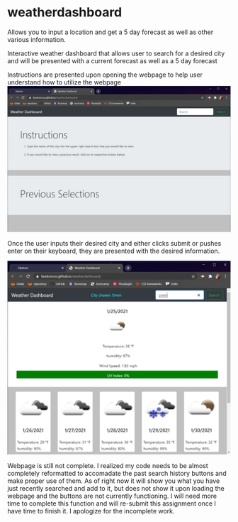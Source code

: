 # weatherdashboard
Allows you to input a location and get a 5 day forecast as well as other various information.

Interactive weather dashboard that allows user to search for a desired city and will be presented with a current forecast as well as a 5 day forecast

Instructions are presented upon opening the webpage to help user understand how to utilize the webpage
![image](https://github.com/landonross/weatherdashboard/blob/main/pictures/screenshot1.jpg?raw=true)

Once the user inputs their desired city and either clicks submit or pushes enter on their keyboard, they are presented with the desired information.

![image](https://github.com/landonross/weatherdashboard/blob/main/pictures/screenshot%202.jpg?raw=true)

Webpage is still not complete. I realized my code needs to be almost completely reformatted to accomadate the past search history buttons and make proper use of them. As of right now it will show you what you have just recently searched and add to it, but does not show it upon loading the webpage and the buttons are not currently functioning. I will need more time to complete this function and will re-submit this assignment once I have time to finish it. I apologize for the incomplete work.
